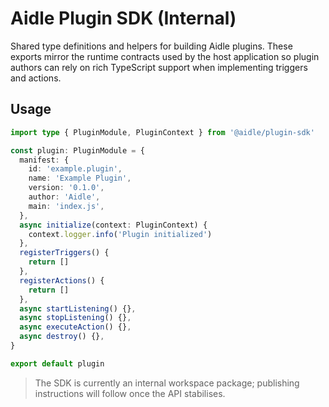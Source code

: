 # Aidle Plugin SDK (Internal)

Shared type definitions and helpers for building Aidle plugins. These exports mirror the runtime contracts used by the host application so plugin authors can rely on rich TypeScript support when implementing triggers and actions.

## Usage

```ts
import type { PluginModule, PluginContext } from '@aidle/plugin-sdk'

const plugin: PluginModule = {
  manifest: {
    id: 'example.plugin',
    name: 'Example Plugin',
    version: '0.1.0',
    author: 'Aidle',
    main: 'index.js',
  },
  async initialize(context: PluginContext) {
    context.logger.info('Plugin initialized')
  },
  registerTriggers() {
    return []
  },
  registerActions() {
    return []
  },
  async startListening() {},
  async stopListening() {},
  async executeAction() {},
  async destroy() {},
}

export default plugin
```

> The SDK is currently an internal workspace package; publishing instructions will follow once the API stabilises.
